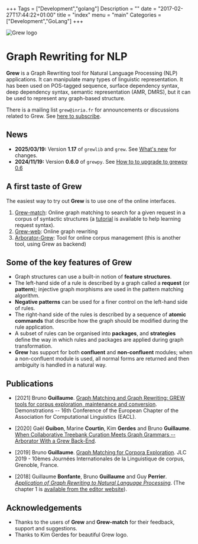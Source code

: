+++
Tags = ["Development","golang"]
Description = ""
date = "2017-02-27T17:44:22+01:00"
title = "index"
menu = "main"
Categories = ["Development","GoLang"]
+++

<div style='width: 200pt;'>
<img src="logo/grew.svg" alt="Grew logo">
</div>

# Graph Rewriting for NLP

**Grew** is a Graph Rewriting tool for Natural Language Processing (NLP) applications. It can manipulate many types of linguistic representation. It has been used on POS-tagged sequence, surface dependency syntax, deep dependency syntax, semantic representation (AMR, DMRS), but it can be used to represent any graph-based structure.

There is a mailing list `grew@inria.fr` for announcements or discussions related to Grew.
See [here to subscribe](https://sympa.inria.fr/sympa/info/grew).

## News

 - **2025/03/19:** Version **1.17** of `grewlib` and `grew`. See [What's new](/whats_new/) for changes.
 - **2024/11/19:** Version **0.6.0** of `grewpy`. See [How to to upgrade to grewpy 0.6](../grewpy/upgrade_0.6)

## A first taste of Grew
The easiest way to try out **Grew** is to use one of the online interfaces.

  1. [Grew-match](https://match.grew.fr): Online graph matching to search for a given request in a corpus of syntactic structures (a [tutorial](https://universal.grew.fr/?tutorial=yes) is available to help learning request syntax).
  2. [Grew-web](https://web.grew.fr): Online graph rewriting
  2. [Arborator-Grew](https://arborator.github.io/): Tool for online corpus management (this is another tool, using Grew as backend)

## Some of the key features of Grew

  * Graph structures can use a built-in notion of **feature structures**.
  * The left-hand side of a rule is described by a graph called a **request** (or **pattern**); injective graph morphisms are used in the pattern matching algorithm.
  * **Negative patterns** can be used for a finer control on the left-hand side of rules.
  * The right-hand side of the rules is described by a sequence of **atomic commands** that describe how the graph should be modified during the rule application.
  * A subset of rules can be organised into **packages**, and **strategies** define the way in which rules and packages are applied during graph transformation.
  * **Grew** has support for both **confluent** and **non-confluent** modules; when a non-confluent module is used, all normal forms are returned and then ambiguity is handled in a natural way.

## Publications

 * [2021] Bruno **Guillaume**. [Graph Matching and Graph Rewriting: GREW tools for corpus exploration, maintenance and conversion](https://hal.inria.fr/hal-03177701). Demonstrations -- 16th Conference of the European Chapter of the Association for Computational Linguistics (EACL).

 * [2020] Gaël **Guibon**, Marine **Courtin**, Kim **Gerdes** and Bruno **Guillaume**. [When Collaborative Treebank Curation Meets Graph Grammars -- Arborator With a Grew Back-End](http://www.lrec-conf.org/proceedings/lrec2020/pdf/2020.lrec-1.651.pdf).

 * [2019] Bruno **Guillaume**. [Graph Matching for Corpora Exploration](https://hal.inria.fr/hal-02267475). JLC 2019 - 10èmes Journées Internationales de la Linguistique de corpus, Grenoble, France.

 * [2018] Guillaume **Bonfante**, Bruno **Guillaume** and Guy **Perrier**. [*Application of Graph Rewriting to Natural Language Processing*](https://www.wiley.com/en-fr/Application+of+Graph+Rewriting+to+Natural+Language+Processing-p-9781119522348).
(The chapter 1 is [available from the editor website](https://media.wiley.com/product_data/excerpt/66/17863009/1786300966-587.pdf)).

## Acknowledgements

 * Thanks to the users of **Grew** and **Grew-match** for their feedback, support and suggestions.
 * Thanks to Kim Gerdes for beautiful Grew logo.